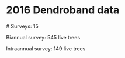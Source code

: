 # 2016 Dendroband data

\# Surveys: 15

Biannual survey: 545 live trees

Intraannual survey: 149 live trees
